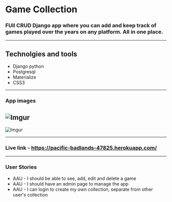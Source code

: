 # Game Collection

### FUll CRUD Django app where you can add and keep track of games played over the years on any platform. All in one place.

---

## Technolgies and tools

  - Django python
  - Postgresql
  - Materialize
  - CSS3
  
---

### App images
  ![Imgur](https://i.imgur.com/LQR0FzV.png)
---
  ![Imgur](https://i.imgur.com/bBe2TkT.png)

---

### Live link - https://pacific-badlands-47825.herokuapp.com/

---

### User Stories
  - AAU - I should be able to see, add, edit and delete a game
  - AAU - I should have an admin page to manage the app
  - AAU - I can login to create my own collection, separate from other user's collection

